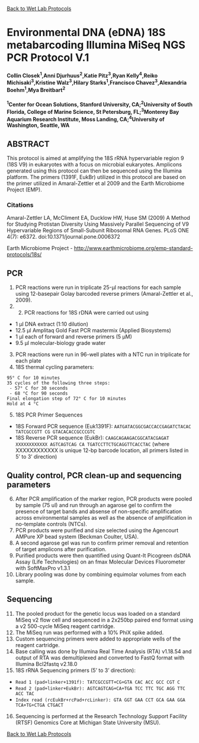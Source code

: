 [Back to Wet Lab Protocols](MBARI_wet_lab.md)

# Environmental DNA (eDNA) 18S metabarcoding Illumina MiSeq NGS PCR Protocol V.1

#### Collin Closek<sup>1</sup>,Anni Djurhuus<sup>2</sup>,Katie Pitz<sup>3</sup>,Ryan Kelly<sup>4</sup>,Reiko Michisaki<sup>3</sup>,Kristine Walz<sup>3</sup>,Hilary Starks<sup>1</sup>,Francisco Chavez<sup>3</sup>,Alexandria Boehm<sup>1</sup>,Mya Breitbart<sup>2</sup>
#### <sup>1</sup>Center for Ocean Solutions, Stanford University, CA;<sup>2</sup>University of South Florida, College of Marine Science, St Petersburg, FL;<sup>3</sup>Monterey Bay Aquarium Research Institute, Moss Landing, CA;<sup>4</sup>University of Washington, Seattle, WA

## ABSTRACT
This protocol is aimed at amplifying the 18S rRNA hypervariable region 9 (18S V9) in eukaryotes with a focus on microbial eukaryotes. Amplicons generated using this protocol can then be sequenced using the Illumina platform. The primers (1391F, EukBr) utilized in this protocol are based on the primer utilized in Amaral-Zettler et al 2009 and the Earth Microbiome Project (EMP).
 
### Citations
Amaral-Zettler LA, McCliment EA, Ducklow HW, Huse SM (2009) A Method for Studying Protistan Diversity Using Massively Parallel Sequencing of V9 Hypervariable Regions of Small-Subunit Ribosomal RNA Genes. PLoS ONE 4(7): e6372. doi:10.1371/journal.pone.0006372

Earth Microbiome Project - http://www.earthmicrobiome.org/emp-standard-protocols/18s/

## PCR
1. PCR reactions were run in triplicate 25-μl reactions for each sample using 12-basepair Golay barcoded reverse primers (Amaral-Zettler et al., 2009). 
2. 2. PCR reactions for 18S rDNA were carried out using 
- 1 μl DNA extract (1:10 dilution)
- 12.5 μl Amplitaq Gold Fast PCR mastermix (Applied Biosystems)
- 1 μl each of forward and reverse primers (5 μM)
- 9.5 μl molecular-biology grade water

3. PCR reactions were run in 96-well plates with a NTC run in triplicate for each plate
4. 18S thermal cycling parameters:
 ````
 95° C for 10 minutes
 35 cycles of the following three steps:
  - 57° C for 30 seconds
  - 68 °C for 90 seconds
 Final elongation step of 72° C for 10 minutes
 Hold at 4 °C
 ````
 5. 18S PCR Primer Sequences
  - 18S Forward PCR sequence (Euk1391F): 
    `AATGATACGGCGACCACCGAGATCTACAC TATCGCCGTT CG GTACACACCGCCCGTC `
  - 18S Reverse PCR sequence (EukBr): 
    `CAAGCAGAAGACGGCATACGAGAT XXXXXXXXXXXX AGTCAGTCAG CA TGATCCTTCTGCAGGTTCACCTAC` 
    (where XXXXXXXXXXXX is unique 12-bp barcode location, all primers listed in 5’ to 3’ direction) 
## Quality control, PCR clean-up and sequencing parameters
6. After PCR amplification of the marker region, PCR products were pooled by sample (75 ul) and run through an agarose gel to confirm the presence of target bands and absense of non-specific amplification across environmental samples as well as the absence of amplification in no-template controls (NTCs).
7. PCR products were purified and size selected using the Agencourt AMPure XP bead system (Beckman Coulter, USA). 
8. A second agarose gel was run to confirm primer removal and retention of target amplicons after purification. 
9. Purified products were then quantified using Quant-It Picogreen dsDNA Assay (Life Technologies) on an fmax Molecular Devices Fluorometer with SoftMaxPro v1.3.1
10. Library pooling was done by combining equimolar volumes from each sample.
## Sequencing
11. The pooled product for the genetic locus was loaded on a standard MiSeq v2 flow cell and sequenced in a 2x250bp paired end format using a v2 500-cycle MiSeq reagent cartridge.
12. The MiSeq run was performed with a 10% PhiX spike added.
13. Custom sequencing primers were added to appropriate wells of the reagent cartridge. 
14. Base calling was done by Illumina Real Time Analysis (RTA) v1.18.54 and output of RTA was demultiplexed and converted to FastQ format with Illumina Bcl2fastq v2.18.0 
15. 18S rRNA Sequencing primers (5’ to 3’ direction):
- `Read 1 (pad+linker+1391f): TATCGCCGTT+CG+GTA CAC ACC GCC CGT C`
- `Read 2 (pad+linker+EukBr): AGTCAGTCAG+CA+TGA TCC TTC TGC AGG TTC ACC TAC`
- `Index read (rcEukBr+rcPad+rcLinker): GTA GGT GAA CCT GCA GAA GGA TCA+TG+CTGA CTGACT`
16. Sequencing is performed at the Research Technology Support Facility (RTSF) Genomics Core at Michigan State University (MSU).

[Back to Wet Lab Protocols](MBARI_wet_lab.md)
